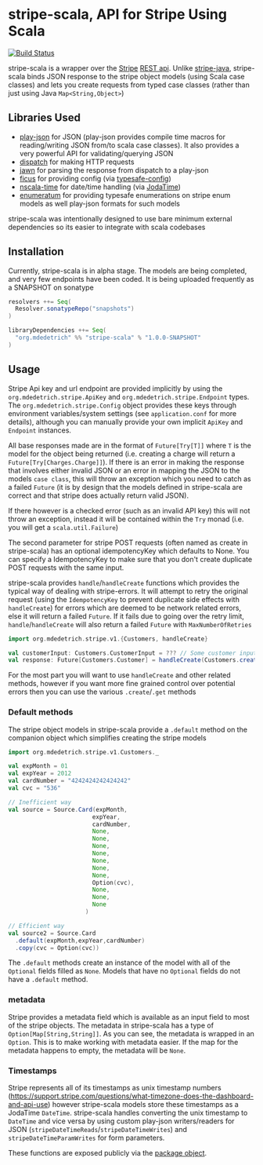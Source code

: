 # stripe-scala, API for Stripe Using Scala

[![Build Status](https://travis-ci.org/mdedetrich/stripe-scala.svg?branch=master)](https://travis-ci.org/mdedetrich/stripe-scala)

stripe-scala is a wrapper over the [Stripe](https://stripe.com/) [REST api](https://stripe.com/docs/api/curl#intro). Unlike
[stripe-java](https://github.com/stripe/stripe-java), stripe-scala binds JSON response to the stripe object models (using Scala
case classes) and lets you create requests from typed case classes (rather than just using Java `Map<String,Object>`)

## Libraries Used
- [play-json](https://www.playframework.com/documentation/2.4.x/ScalaJson) for JSON (play-json provides compile time macros for 
reading/writing JSON from/to scala case classes). It also provides a very powerful API for validating/querying JSON
- [dispatch](https://github.com/dispatch/reboot) for making HTTP requests
- [jawn](https://github.com/non/jawn) for parsing the response from dispatch to a play-json
- [ficus](https://github.com/iheartradio/ficus) for providing config (via [typesafe-config](https://github.com/typesafehub/config))
- [nscala-time](https://github.com/nscala-time/nscala-time) for date/time handling (via [JodaTime](http://www.joda.org/joda-time/))
- [enumeratum](https://github.com/lloydmeta/enumeratum) for providing typesafe enumerations on stripe enum models as well 
play-json formats for such models

stripe-scala was intentionally designed to use bare minimum external dependencies so its easier to integrate with scala codebases

## Installation

Currently, stripe-scala is in alpha stage. The models are being completed, and very few endpoints have been coded. It is being uploaded
frequently as a SNAPSHOT on sonatype

```scala
resolvers ++= Seq(
  Resolver.sonatypeRepo("snapshots")
)

libraryDependencies ++= Seq(
  "org.mdedetrich" %% "stripe-scala" % "1.0.0-SNAPSHOT"
)
```

## Usage
Stripe Api key and url endpoint are provided implicitly by using the `org.mdedetrich.stripe.ApiKey` and `org.mdedetrich.stripe.Endpoint` 
types. The `org.mdedetrich.stripe.Config` object provides these keys through environment variables/system settings (see `application.conf`
for more details), although you can manually provide your own implicit `ApiKey` and `Endpoint` instances.
 
All base responses made are in the format of `Future[Try[T]]` where `T` is the model for the object being returned (i.e. creating a charge
will return a `Future[Try[Charges.Charge]]`). If there is an error in making the response that involves either invalid JSON or an error
in mapping the JSON to the models  `case class`, this will throw an exception which you need to catch 
as a failed `Future` (it is by design that the models defined in stripe-scala are correct and that stripe does actually return valid JSON).

If there however is a checked error (such as an invalid API key) this will not throw an exception, 
instead it will be contained within the `Try` monad (i.e. you will get a `scala.util.Failure`)

The second parameter for stripe POST requests (often named as create in stripe-scala) has an optional idempotencyKey which defaults
to None. You can specify a IdempotencyKey to make sure that you don't create duplicate POST requests with the same input.

stripe-scala provides `handle`/`handleCreate` functions which provides the typical way of dealing with stripe-errors.
It will attempt to retry the original request (using the `IdempotencyKey` to prevent duplicate side effects with `handleCreate`) for
errors which are deemed to be network related errors, else it will return a failed `Future`. If it
fails due to going over the retry limit, `handle`/`handleCreate` will also return a failed `Future` with `MaxNumberOfRetries`

```scala
import org.mdedetrich.stripe.v1.{Customers, handleCreate}

val customerInput: Customers.CustomerInput = ??? // Some customer input
val response: Future[Customers.Customer] = handleCreate(Customers.create(customerInput))
```

For the most part you will want to use `handleCreate` and other related methods, however if you want 
more fine grained control over potential errors then you can use the various `.create`/`.get` methods
 
### Default methods
The stripe object models in stripe-scala provide a `.default` method on the companion object which simplifies creating
the stripe models

```scala
import org.mdedetrich.stripe.v1.Customers._

val expMonth = 01
val expYear = 2012
val cardNumber = "4242424242424242"
val cvc = "536"

// Inefficient way
val source = Source.Card(expMonth,
                        expYear,
                        cardNumber,
                        None,
                        None,
                        None,
                        None,
                        None,
                        None,
                        None,
                        Option(cvc),
                        None,
                        None,
                        None
                      )

// Efficient way
val source2 = Source.Card
  .default(expMonth,expYear,cardNumber)
  .copy(cvc = Option(cvc))
```
The `.default` methods create an instance of the model with all of the `Optional` fields filled as `None`. Models
that have no `Optional` fields do not have a `.default` method.

### metadata

Stripe provides a metadata field which is available as an input field to most of the stripe objects. The metadata in stripe-scala
has a type of `Option[Map[String,String]]`. As you can see, the metadata is wrapped in an `Option`. This is to make working
with metadata easier. If the map for the metadata happens to empty, the metadata will be `None`.

### Timestamps

Stripe represents all of its timestamps as unix timestamp numbers (https://support.stripe.com/questions/what-timezone-does-the-dashboard-and-api-use)
however stripe-scala models store these timestamps as a JodaTime `DateTime`. stripe-scala handles converting the unix timestamp
to `DateTime` and vice versa by using custom play-json writers/readers for JSON (`stripeDateTimeReads`/`stripeDateTimeWrites`) and
`stripeDateTimeParamWrites` for form parameters.

These functions are exposed publicly via the [package object](https://github.com/mdedetrich/stripe-scala/blob/master/src/main/scala/org/mdedetrich/stripe/v1/package.scala).